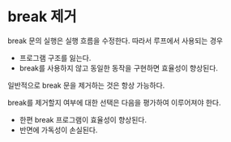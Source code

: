 # break 제거

break 문의 실행은 실행 흐름을 수정한다. 따라서 루프에서 사용되는 경우
- 프로그램 구조를 잃는다.
- break를 사용하지 않고 동일한 동작을 구현하면 효율성이 향상된다.

일반적으로 break 문을 제거하는 것은 항상 가능하다.

break를 제거할지 여부에 대한 선택은 다음을 평가하여 이루어져야 한다.
- 한편 break 프로그램이 효율성이 향상된다.
- 반면에 가독성이 손실된다.